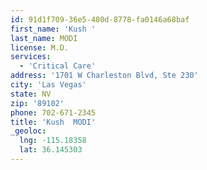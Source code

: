 ```yaml
---
id: 91d1f709-36e5-480d-8778-fa0146a68baf
first_name: 'Kush '
last_name: MODI
license: M.D.
services:
  - 'Critical Care'
address: '1701 W Charleston Blvd, Ste 230'
city: 'Las Vegas'
state: NV
zip: '89102'
phone: 702-671-2345
title: 'Kush  MODI'
_geoloc:
  lng: -115.18358
  lat: 36.145303
---
```

